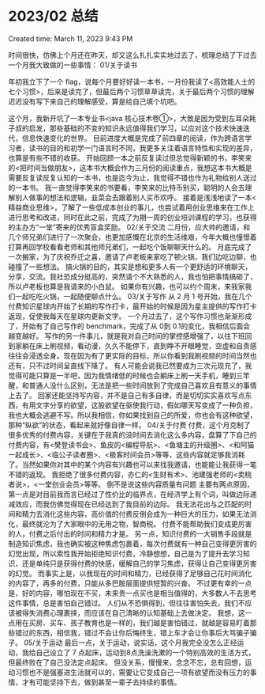 # 2023/02 总结

Created time: March 11, 2023 9:43 PM

时间很快，仿佛上个月还在昨天，却又这么扎扎实实地过去了，梳理总结了下过去一个月我大致做的一些事情：
01/关于读书

年初我立下了一个 flag，说每个月要好好读一本书，一月份我读了<高效能人士的七个习惯>，后来是读完了，但最后两个习惯草草读完，关于最后两个习惯的理解迟迟没有写下来自己的理解感受，算是给自己填个坑吧。

这个月，我新开坑了一本专业书<java 核心技术卷①>，大致是因为受到左耳朵耗子叔的启发，那些基础的不变的知识永远值得我们学习，以应对这个技术快速迭代，信息快速变化的世界。
目前进度大概是完成了前四章的阅读，作为跨语言学习者，读书的目的和初学一门语言时不同，我更多关注着语言特性和实现的差异，也算是有些不错的收获。
开始回顾一本之前反复读过但总觉得新颖的书，李笑来的<把时间当做朋友>，这本书大概会作为三月份的阅读重点，我想这本书大概是需要反复读反复认知的一本书，也是迄今为止，我觉得不错也作为礼物给别人送过的一本书。
我一直觉得李笑来的书要看，李笑来的比特币别买，聪明的人会去理解别人做事的想法和逻辑，韭菜会去跟着别人买币欢呼。
接着是浅浅地读了一本<精益商业思维>，了解了一些低成本创业的事儿，也尝试着用创业思维来在工作上进行思考和改进，同时在此之前，完成了为期一周的创业培训课程的学习，也获得的主办方“一堂”寄来的优秀盲盒奖励。
02/关于交流
二月份，应大帅的邀请，和几个师兄弟们进行了一次聚会，也更加感慨在北京的生活维艰，今年大概也憧憬着打算再回学校看看老师和其他师兄弟们，一起吃个饭聊聊天什么的。
月底完成了一次搬家，为了庆祝乔迁之喜，邀请了卢老板来家吃了顿火锅，我们边吃边聊，也碰撞了一些想法。
搞火锅的目的，其实是想和更多人有一个更舒适的环境聊天，分享，交流。我社恐成分挺高的，突然请个不大熟悉的人，我也怕把事情搞砸了，所以卢老板也算是我请来的小白鼠。
如果你有兴趣，也可以约个周末，来我家我们一起吃吃火锅，一起随便聊点什么。
03/关于写作
从 2 月 1 号开始，我在几个付费知识星球内开始了长期的写作打卡，最开始的时候是因为星主提供的写作打卡返现，促使我每天在星球内更新文字。
一个月过去了，这个写作习惯也渐渐形成了，开始有了自己写作的 benchmark，完成了从 0到 0.1的变化，我相信后面会越变越好。
写作的另一件事儿，就是我对自己时间的掌控感增强了，以往下班回到家躺在床上刷视频，看动漫，久久不能停下，直到睁不开眼睡觉，空虚和自责感往往会浸透全身。现在因为有了更实际的目标，所以你看到我刷视频的时间当然也还有，只不过时间呈直线下降了。
有人可能会说我已然要成为三次元现充了，我觉得可能只算是一半吧，因为我情绪低的时候也会躺床上刷一天手机，睡到三竿醒，和普通人没什么区别，无法是把一些时间放到了完成自己喜欢且有意义的事情上去了。
回家还能坚持写内容，并不是自己有多自律，而是切切实实喜欢写点东西，有用文字分享的欲望，这股欲望在驱使我行动，假如哪天写变成了一种负担，我也大概会逃避不写。所以我相信，你如果找到自己的所爱，你也会有这种欲望，那种“纵欲”的状态，看起来就好像自律一样。
04/关于付费
付费，这个月克制了很多优秀的付费内容，关键在于我真的没时间去消化这么多内容，盘算了下自己的付费内容，有<樊登读书会>、鱼皮的<编程导航>、<鱼塘主的升级圈>、<和阿猫一起成长>、<临公子读者圈>、<极客时间会员>等等，这些内容就足够我消耗了。当然如果你对其中的某个内容有兴趣也可以来找我邀请，也能能让我获得一笔不错的返现。
我拒绝了很多付费内容，亦仁的<生财有术>、池建强老师的<卖桃者说>，<一堂创业会员>等等。
倒不是说这些内容质量有问题
主要有两点原因，第一点是对目前我而言已经过了性价比的临界点，在经济学上有个词，叫做边际递减效应，而我仿佛觉得现在已经达到了我目前的边际。
我无法花出与之匹配的时间和精力去消化这些内容，高价值的付费反倒会成为一种巨大的压力，如果无法消化，最终就沦为了大家眼中的无用之物，智商税。
付费不能帮助我们变成更厉害的人，付费之后付出的时间和精力才是。
另一点，知识付费的一大销售手段就是制造知识焦虑，我也确实被这种焦虑包裹着，每次付费就有一种自己变得更厉害的幻觉出现，所以索性我开始拒绝知识付费，冷静想想，自己是为了提升去学习知识，还是单纯只是获得付费的快感，缓解自己的学习焦虑，获得让自己变得更厉害的幻觉。
而事实上是，以我现在的时间和精力，已经获得了足够自己花时间消化的内容了，再多的付费，只能从多巴胺层面提供短暂的兴奋。
不过更有幸的一点是，好的内容，哪怕现在不买，未来贵一点买也是相当值得的，大多数人不去思考这件事情，总是害怕自己错过。
人们从不恐惧得到，但往往害怕失去，我们不应该被得失消费心理裹挟，而应该在自己清晰的认知基础上去做决定。
我想，这一点用在买房、买车、孩子教育也是一样的，我们越是害怕错过，就越是容易盯着那些错过的东西，相信我，错过不会让你后悔终生，错上车才会让你事后大骂骗子骗子。
05/关于运动
最后一点，关于运动，说实话，这个月我完全没怎么正经运动，我给自己设立了 7 点起床，运动到8点洗澡洗漱的一个特别高效的生活方式，但最终败在了自己没法定点起床。
但没关系，慢慢来，念念不忘，总有回想，运动习惯也不是强塞进生活就可以的，需要让它变成自己一项有欲望而没有压力的事情，才有可能坚持下去，做到甚至一辈子去持续的事情。